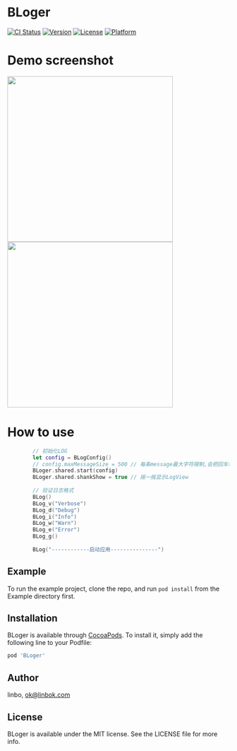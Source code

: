 # BLoger

[![CI Status](https://img.shields.io/travis/ok@linbok.com/BLoger.svg?style=flat)](https://travis-ci.org/ok@linbok.com/BLoger)
[![Version](https://img.shields.io/cocoapods/v/BLoger.svg?style=flat)](https://cocoapods.org/pods/BLoger)
[![License](https://img.shields.io/cocoapods/l/BLoger.svg?style=flat)](https://cocoapods.org/pods/BLoger)
[![Platform](https://img.shields.io/cocoapods/p/BLoger.svg?style=flat)](https://cocoapods.org/pods/BLoger)

# Demo screenshot

<img src="https://github.com/iosBob/BLDoc/blob/master/BLoger/bl001.png" width="375"/>
<img src="https://github.com/iosBob/BLDoc/blob/master/BLoger/bl002.png" width="375"/>

# How to use

```swift
        // 初始化LOG
        let config = BLogConfig()
        // config.maxMessageSize = 500 // 每条message最大字符限制,会把回车转空格
        BLoger.shared.start(config)
        BLoger.shared.shankShow = true // 摇一摇显示LogView
        
        // 验证日志格式
        BLog()
        BLog_v("Verbose")
        BLog_d("Debug")
        BLog_i("Info")
        BLog_w("Warn")
        BLog_e("Error")
        BLog_g()
        
        BLog("------------启动应用---------------")
```

## Example

To run the example project, clone the repo, and run `pod install` from the Example directory first.

## Installation

BLoger is available through [CocoaPods](https://cocoapods.org). To install
it, simply add the following line to your Podfile:

```ruby
pod 'BLoger'
```

## Author

linbo, ok@linbok.com

## License

BLoger is available under the MIT license. See the LICENSE file for more info.
